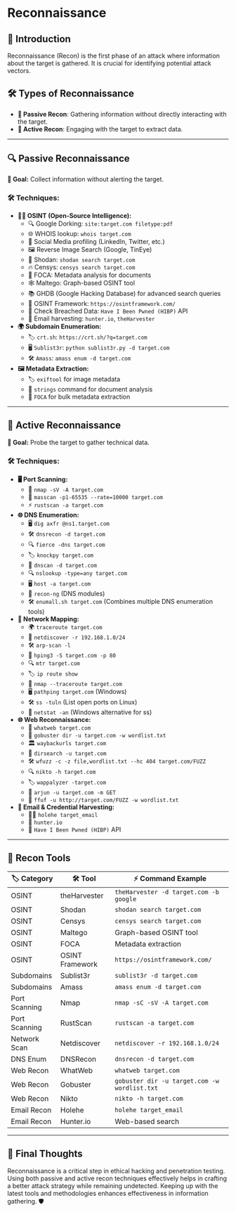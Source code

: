 # Reconnaissance 

## 📌 Introduction
Reconnaissance (Recon) is the first phase of an attack where information about the target is gathered. It is crucial for identifying potential attack vectors.

## 🛠 Types of Reconnaissance
- **🔹 Passive Recon**: Gathering information without directly interacting with the target.
- **🔹 Active Recon**: Engaging with the target to extract data.

---

## 🔍 Passive Reconnaissance
**🎯 Goal:** Collect information without alerting the target.

### 🛠 Techniques:
- **🕵️‍♂️ OSINT (Open-Source Intelligence):**
  - 🔍 Google Dorking: `site:target.com filetype:pdf`
  - 🌐 WHOIS lookup: `whois target.com`
  - 📢 Social Media profiling (LinkedIn, Twitter, etc.)
  - 🖼 Reverse Image Search (Google, TinEye)
  - 🔎 Shodan: `shodan search target.com`
  - 🔥 Censys: `censys search target.com`
  - 📄 FOCA: Metadata analysis for documents
  - 🕸 Maltego: Graph-based OSINT tool
  - 📚 GHDB (Google Hacking Database) for advanced search queries
  - 🔗 OSINT Framework: `https://osintframework.com/`
  - 🔐 Check Breached Data: `Have I Been Pwned (HIBP)` API
  - 📧 Email harvesting: `hunter.io`, `theHarvester`
- **🌍 Subdomain Enumeration:**
  - 🏷 `crt.sh`: `https://crt.sh/?q=target.com`
  - 🖥 `Sublist3r`: `python sublist3r.py -d target.com`
  - 🛠 `Amass`: `amass enum -d target.com`
- **🖼 Metadata Extraction:**
  - 🏷 `exiftool` for image metadata
  - 📜 `strings` command for document analysis
  - 🔎 `FOCA` for bulk metadata extraction

---

## 🚀 Active Reconnaissance
**🎯 Goal:** Probe the target to gather technical data.

### 🛠 Techniques:
- **🖥 Port Scanning:**
  - 🎯 `nmap -sV -A target.com`
  - 🚀 `masscan -p1-65535 --rate=10000 target.com`
  - ⚡ `rustscan -a target.com`
- **🌐 DNS Enumeration:**
  - 🖥 `dig axfr @ns1.target.com`
  - 🛠 `dnsrecon -d target.com`
  - 🔍 `fierce -dns target.com`
  - 🏷 `knockpy target.com`
  - 📡 `dnscan -d target.com`
  - 🔍 `nslookup -type=any target.com`
  - 🖥 `host -a target.com`
  - 🔎 `recon-ng` (DNS modules)
  - 🛠 `enumall.sh target.com` (Combines multiple DNS enumeration tools)
- **📡 Network Mapping:**
  - 🌍 `traceroute target.com`
  - 🔎 `netdiscover -r 192.168.1.0/24`
  - 🛠 `arp-scan -l`
  - 📡 `hping3 -S target.com -p 80`
  - 🔍 `mtr target.com`
  - 🏷 `ip route show`
  - 🚀 `nmap --traceroute target.com`
  - 🖥 `pathping target.com` (Windows)
  - 🛠 `ss -tuln` (List open ports on Linux)
  - 📜 `netstat -an` (Windows alternative for ss)
- **🌐 Web Reconnaissance:**
  - 🔎 `whatweb target.com`
  - 📂 `gobuster dir -u target.com -w wordlist.txt`
  - 🏛 `waybackurls target.com`
  - 📡 `dirsearch -u target.com`
  - 🛠 `wfuzz -c -z file,wordlist.txt --hc 404 target.com/FUZZ`
  - 🔍 `nikto -h target.com`
  - 🏷 `wappalyzer -target.com`
  - 🚀 `arjun -u target.com -m GET`
  - 📂 `ffuf -u http://target.com/FUZZ -w wordlist.txt`
- **📧 Email & Credential Harvesting:**
  - 🕵️‍♂️ `holehe target_email`
  - 📡 `hunter.io`
  - 🔐 `Have I Been Pwned (HIBP)` API

---

## 🔧 Recon Tools
| 🏷 Category       | 🛠 Tool            | ⚡ Command Example |
|----------------|----------------|-----------------|
| OSINT         | theHarvester    | `theHarvester -d target.com -b google` |
| OSINT         | Shodan          | `shodan search target.com` |
| OSINT         | Censys          | `censys search target.com` |
| OSINT         | Maltego         | Graph-based OSINT tool |
| OSINT         | FOCA            | Metadata extraction |
| OSINT         | OSINT Framework | `https://osintframework.com/` |
| Subdomains    | Sublist3r       | `sublist3r -d target.com` |
| Subdomains    | Amass           | `amass enum -d target.com` |
| Port Scanning | Nmap            | `nmap -sC -sV -A target.com` |
| Port Scanning | RustScan        | `rustscan -a target.com` |
| Network Scan  | Netdiscover     | `netdiscover -r 192.168.1.0/24` |
| DNS Enum      | DNSRecon        | `dnsrecon -d target.com` |
| Web Recon     | WhatWeb         | `whatweb target.com` |
| Web Recon     | Gobuster        | `gobuster dir -u target.com -w wordlist.txt` |
| Web Recon     | Nikto           | `nikto -h target.com` |
| Email Recon   | Holehe          | `holehe target_email` |
| Email Recon   | Hunter.io       | Web-based search |

---

## 🎯 Final Thoughts
Reconnaissance is a critical step in ethical hacking and penetration testing. Using both passive and active recon techniques effectively helps in crafting a better attack strategy while remaining undetected. Keeping up with the latest tools and methodologies enhances effectiveness in information gathering. 🛡

